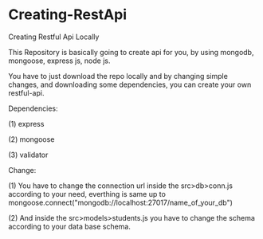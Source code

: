 # Creating-RestApi
Creating Restful Api Locally

This Repository is basically going to create api for you, by using mongodb, mongoose, express js, node js.

You have to just download the repo locally and by changing simple changes, and downloading some dependencies, you can create your own restful-api.


Dependencies:

(1) express

(2) mongoose

(3) validator


Change: 

(1) You have to change the connection url inside the src>db>conn.js according to your need,
everthing is same up to mongoose.connect("mongodb://localhost:27017/name_of_your_db")

(2) And inside the src>models>students.js you have to change the schema according to your data base schema.
